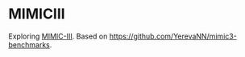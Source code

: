 # MIMICIII

Exploring [MIMIC-III](https://mimic.physionet.org). Based on https://github.com/YerevaNN/mimic3-benchmarks.
